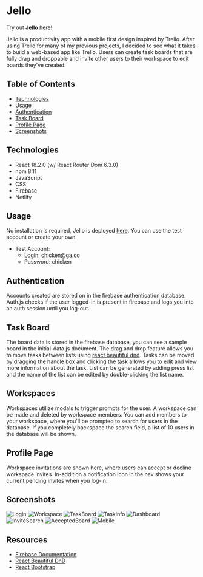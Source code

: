 # Jello

Try out **Jello** [here](https://friendly-rabanadas-95dae4.netlify.app/)!

Jello is a productivity app with a mobile first design inspired by Trello. After using Trello for many of my previous projects, I decided to see what it takes to build a web-based app like Trello. Users can create task boards that are fully drag and droppable and invite other users to their workspace to edit boards they've created. 

## Table of Contents
* [Technologies](#technologies)
* [Usage](#usage)
* [Authentication](#authentication)
* [Task Board](#task-board)
* [Profile Page](#profile-page)
* [Screenshots](#screenshots)


## Technologies
* React 18.2.0 (w/ React Router Dom 6.3.0)
* npm 8.11
* JavaScript
* CSS
* Firebase
* Netlify

## Usage
No installation is required, Jello is deployed [here](https://friendly-rabanadas-95dae4.netlify.app/). You can use the test account or create your own
* Test Account:
    - Login: chicken@ga.co
    - Password: chicken

## Authentication
Accounts created are stored on in the firebase authentication database. Auth.js checks if the user logged-in is present in firebase and logs you into an auth session until you log-out.

## Task Board
The board data is stored in the firebase database, you can see a sample board in the initial-data.js document. The drag and drop feature allows you to move tasks between lists using [react beautiful dnd](https://github.com/atlassian/react-beautiful-dnd). Tasks can be moved by dragging the handle box and clicking the task allows you to edit and view more information about the task. List can be generated by adding press list and the name of the list can be edited by double-clicking the list name.

## Workspaces
Workspaces utilize modals to trigger prompts for the user. A workspace can be made and deleted by workspace members. You can add members to your workspace, where you'll be prompted to search for users in the database. If you completely backspace the search field, a list of 10 users in the database will be shown.

## Profile Page
Workspace invitations are shown here, where users can accept or decline workspace invites. In-addition a notification icon in the nav shows your current pending invites when you log-in. 

## Screenshots
![Login](/public/screenshots/Login.png)
![Workspace](/public/screenshots/Workspace1.png)
![TaskBoard](/public/screenshots/TaskBoard.png)
![TaskInfo](/public/screenshots/TaskDescription.png)
![Dashboard](/public/screenshots/Dashboard.png)
![InviteSearch](/public/screenshots/InviteSearch.png)
![AcceptedBoard](/public/screenshots/AcceptedBoard.png)
![Mobile](/public/screenshots/MobileWorkspace.png)




## Resources
* [Firebase Documentation](https://firebase.google.com/docs)
* [React Beautiful DnD](https://github.com/atlassian/react-beautiful-dnd)
* [React Bootstrap](https://react-bootstrap.github.io/)
